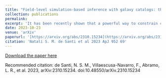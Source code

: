 ```yaml
---
title: "Field-level simulation-based inference with galaxy catalogs: the impact of systematic effects"
collection: publications
permalink: 
excerpt: 'It has been recently shown that a powerful way to constrain cosmological parameters from galaxy redshift surveys is to train graph neural networks to perform field-level likelihood-free inference without imposing cuts on scale. In particular, de Santi et al. (2023) developed models that could accurately infer the value of Ωm from catalogs that only contain the positions and radial velocities of galaxies that are robust to uncertainties in astrophysics and subgrid models. However, observations are affected by many effects, including 1) masking, 2) uncertainties in peculiar velocities and radial distances, and 3) different galaxy selections. Moreover, observations only allow us to measure redshift, intertwining galaxies' radial positions and velocities. In this paper we train and test our models on galaxy catalogs, created from thousands of state-of-the-art hydrodynamic simulations run with different codes from the CAMELS project, that incorporate these observational effects.'
date: 2023-10-23
venue: 'arXiv'
paperurl: '[https://arxiv.org/abs/2310.15234](https://arxiv.org/abs/2310.15234)'
citation: 'Natalí S. M. de Santi et al 2023 ApJ 952 69'
---
```


[Download the paper here](https://arxiv.org/abs/2310.15234)

Recommended citation: de Santi, N. S. M., Villaescusa-Navarro, F., Abramo, L. R., et al. 2023, arXiv:2310.15234. doi:10.48550/arXiv.2310.15234
